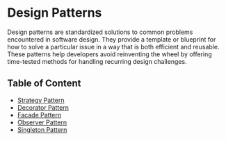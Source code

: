 # Design Patterns
Design patterns are standardized solutions to common problems encountered in software design. They provide a template or blueprint for how to solve a particular issue in a way that is both efficient and reusable. These patterns help developers avoid reinventing the wheel by offering time-tested methods for handling recurring design challenges.

## Table of Content
<ul>
    <li><a href="./Strategy Pattern/">Strategy Pattern</a></li>
    <li><a href="./Decorator Pattern/">Decorator Pattern</a></li>
    <li><a href="./Facade Pattern/">Facade Pattern</a></li>
    <li><a href="./Observer Pattern/">Observer Pattern</a></li>
    <li><a href="./Singleton Pattern/">Singleton Pattern</a></li>
</ul>
